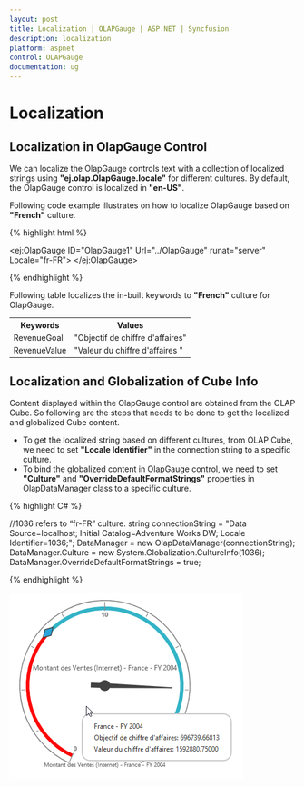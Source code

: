 ```yaml
---
layout: post
title: Localization | OLAPGauge | ASP.NET | Syncfusion
description: localization
platform: aspnet
control: OLAPGauge
documentation: ug
---
```


# Localization

## Localization in OlapGauge Control
We can localize the OlapGauge controls text with a collection of localized strings using **"ej.olap.OlapGauge.locale"** for different cultures. By default, the OlapGauge control is localized in **"en-US"**.

Following code example illustrates on how to localize OlapGauge based on **"French"** culture.

{% highlight html %}

<script>
    ej.olap.OlapGauge.locale["fr-FR"] = {
        RevenueGoal: "Objectif de chiffre d'affaires",
        RevenueValue: "Valeur du chiffre d'affaires"
    }
</script>

<ej:OlapGauge ID="OlapGauge1" Url="../OlapGauge" runat="server" Locale="fr-FR">
</ej:OlapGauge>

{% endhighlight %}

Following table localizes the in-built keywords to **"French"** culture for OlapGauge.

<table>
<tr>
<th>
Keywords</th><th>
Values</th></tr>
<tr>
<td>
RevenueGoal</td><td>
"Objectif de chiffre d'affaires"</td></tr>
<tr>
<td>
RevenueValue</td><td>
"Valeur du chiffre d'affaires "</td></tr>
</table>

## Localization and Globalization of Cube Info

Content displayed within the OlapGauge control are obtained from the OLAP Cube. So following are the steps that needs to be done to get the localized and globalized Cube content.
 
* To get the localized string based on different cultures, from OLAP Cube, we need to set **"Locale Identifier"** in the connection string to a specific culture. 
* To bind the globalized content in OlapGauge control, we need to set **"Culture"** and **"OverrideDefaultFormatStrings"** properties in OlapDataManager class to a specific culture. 

{% highlight C# %}

//1036 refers to “fr-FR” culture.
string connectionString = "Data Source=localhost; Initial Catalog=Adventure Works DW; Locale Identifier=1036;";
DataManager = new OlapDataManager(connectionString);
DataManager.Culture = new System.Globalization.CultureInfo(1036);
DataManager.OverrideDefaultFormatStrings = true;

{% endhighlight %}

![](Localization_images/Localization.png) 
